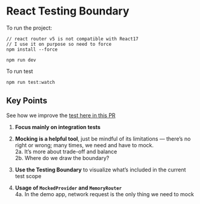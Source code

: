 # React Testing Boundary

To run the project:

```
// react router v5 is not compatible with React17
// I use it on purpose so need to force
npm install --force

npm run dev
```

To run test

```
npm run test:watch
```

## Key Points

See how we improve the [test here in this PR](https://github.com/HuyAms/react-testing-boundary/pull/1/files)

1. **Focus mainly on integration tests**

2. **Mocking is a helpful tool**, just be mindful of its limitations — there’s no right or wrong; many times, we need and have to mock.  
   2a. It’s more about trade-off and balance  
   2b. Where do we draw the boundary?

3. **Use the Testing Boundary** to visualize what’s included in the current test scope

4. **Usage of `MockedProvider` and `MemoryRouter`**  
   4a. In the demo app, network request is the only thing we need to mock
